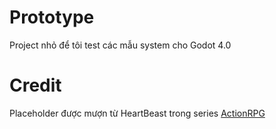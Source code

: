# Prototype
Project nhỏ để tôi test các mẫu system cho Godot 4.0

# Credit
Placeholder được mượn từ HeartBeast trong series [ActionRPG](https://github.com/uheartbeast/youtube-tutorials/tree/master/Action%20RPG)